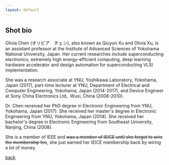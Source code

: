 ```yaml
---
layout: default
---
```


## Shot bio

Olivia Chen (オリビア　チェン), also known as Qiuyun Xu and Olivia Xu, is an assistant professor at the Institute of Advanced Sciences of Yokohama National University, Japan. Her current researches include superconducting electronics, extremely high energy-efficient computing, deep learning hardware accelerator and design automation for superconducting VLSI implementation.



She was a research associate at YNU, Yoshikawa Laboratory, Yokohama, Japan (2017), part-time lecturer at YNU, Department of Electrical and Computer Engineering, Yokohama, Japan (2014-2017), and Device Engineer at Sony China Electronics Ltd,. Wuxi, China (2008-2010).



Dr. Chen received her PhD degree in Electronic Engineering from YNU, Yokohama, Japan (2017). She received her master's degree in Electronic Engineering from YNU, Yokohama, Japan (2014). She received her bachelor's degree in Electronic Engineering from Southeast University, Nanjing, China (2008).



She is a member of IEEE and ~~was a member of IEICE until she forgot to wire the membership fee~~, she just earned her IEICE membership back by wiring a lot of money.

[back](./)

